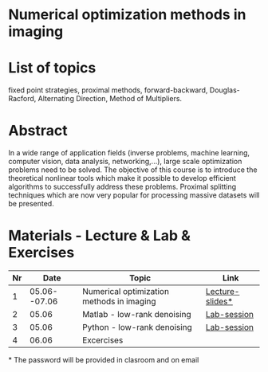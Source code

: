 # Numerical optimization methods in imaging

# List of topics
fixed point strategies, proximal methods, forward-backward, Douglas-Racford, Alternating Direction, Method of Multipliers.

# Abstract
In a wide range of application fields (inverse problems, machine learning, computer vision, data analysis, networking,...), large scale optimization problems need to be solved. The objective of this course is to introduce the theoretical nonlinear tools which make it possible to develop efficient algorithms to successfully address these problems. Proximal splitting techniques which are now very popular for processing massive datasets will be presented.

# Materials - Lecture & Lab & Exercises

| **Nr** | **Date** | **Topic**                   | **Link**           |
|--------|----------|-----------------------------|--------------------|
| 1      | 05.06--07.06    | Numerical optimization methods in imaging | [Lecture-slides*](https://ctipub-my.sharepoint.com/:f:/g/personal/georgian_nicolae_upb_ro/EsDPa7Q-a2xOjVoiyfSyBg8Bs4gDApDxrLe59mJAZi79cg) |
| 2      | 05.06    | Matlab - low-rank denoising | [Lab-session](Lab-session/Matlab) |
| 3      | 05.06    | Python - low-rank denoising | [Lab-session](Lab-session/Python) |
| 4      | 06.06    | Excercises                  |                    |

\* The password will be provided in clasroom and on email
